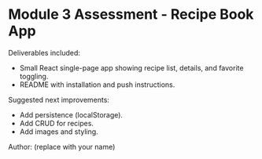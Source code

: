 # Module 3 Assessment - Recipe Book App

Deliverables included:
- Small React single-page app showing recipe list, details, and favorite toggling.
- README with installation and push instructions.

Suggested next improvements:
- Add persistence (localStorage).
- Add CRUD for recipes.
- Add images and styling.

Author: (replace with your name)
